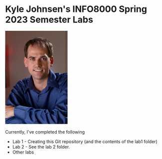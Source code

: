 # Kyle Johnsen's INFO8000 Spring 2023 Semester Labs

![This a headshot of me](headshot.jpeg)

Currently, I've completed the following
- Lab 1 - Creating this Git repository (and the contents of the lab1 folder)
- Lab 2 - See the lab 2 folder.
- Other labs
